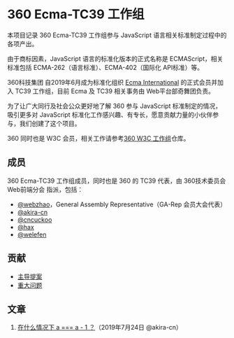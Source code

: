 # 360 Ecma-TC39 工作组

本项目记录 360 Ecma-TC39 工作组参与 JavaScript 语言相关标准制定过程中的各项产出。

由于商标因素，JavaScript 语言的标准化版本的正式名称是 ECMAScript，相关标准包括 ECMA-262（语言标准）、ECMA-402（国际化 API标准）等。

360科技集团 自2019年6月成为标准化组织 [Ecma International](https://en.wikipedia.org/wiki/Ecma_International) 的正式会员并加入 TC39 工作组，目前  Ecma 及 TC39 相关事务由 Web平台部奇舞团负责。

为了让广大同行及社会公众更好地了解 360 参与 JavaScript 标准制定的情况，吸引更多对 JavaScript 标准化工作感兴趣、有专长，愿意贡献力量的小伙伴参与，我们创建了这个项目。

360 同时也是 W3C 会员，相关工作请参考[360 W3C 工作组](https://github.com/75team/w3c)仓库。

## 成员

360 Ecma-TC39 工作组成员，同时也是 360 的 TC39 代表，由 360技术委员会 Web前端分会 指派，包括：

-   [@webzhao](https://github.com/webzhao)，General Assembly Representative（GA-Rep 会员大会代表）
-   [@akira-cn](https://github.com/akira-cn)
-   [@cncuckoo](https://github.com/cncuckoo)
-   [@hax](https://github.com/hax)
-   [@welefen](https://github.com/welefen)

<!--## 前成员-->

## 贡献

- [主导提案](https://github.com/75team/tc39/tree/master/proposals)
- [重大问题](https://github.com/75team/tc39/tree/master/issues)

## 文章

1. [在什么情况下 a === a - 1 ？](/articles/20190722_在什么情况下a%3D%3D%3Da-1？.md)（2019年7月24日 @akira-cn）
